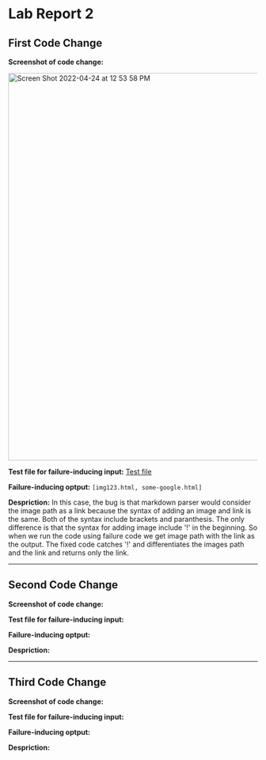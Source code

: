 # Lab Report 2

## First Code Change

**Screenshot of code change:**


<img width="784" alt="Screen Shot 2022-04-24 at 12 53 58 PM" src="https://user-images.githubusercontent.com/103089880/164994131-916edde5-1e09-46ec-9f50-33a7fa96fc2e.png">



**Test file for failure-inducing input:**  [Test file](https://github.com/megupta06/markdown-parser/blob/6eb16e74e7d2c49f11b34ed1c2e0d6b9a6ad27d7/test-file2.md)


**Failure-inducing optput:**  ```[img123.html, some-google.html]```



**Despriction:**  In this case, the bug is that markdown parser would consider the image path as a link because the syntax of adding an image and link is the same. Both of the syntax include brackets and paranthesis. The only difference is that the syntax for adding image include '!' in the beginning. So when we run the code using failure code we get image path with the link as the output. The fixed code catches '!' and differentiates the images path and the link and returns only the link.


****************************

## Second Code Change

**Screenshot of code change:**

**Test file for failure-inducing input:** 

**Failure-inducing optput:**


**Despriction:** 

*************************************


## Third Code Change

**Screenshot of code change:**

**Test file for failure-inducing input:** 

**Failure-inducing optput:**


**Despriction:** 
